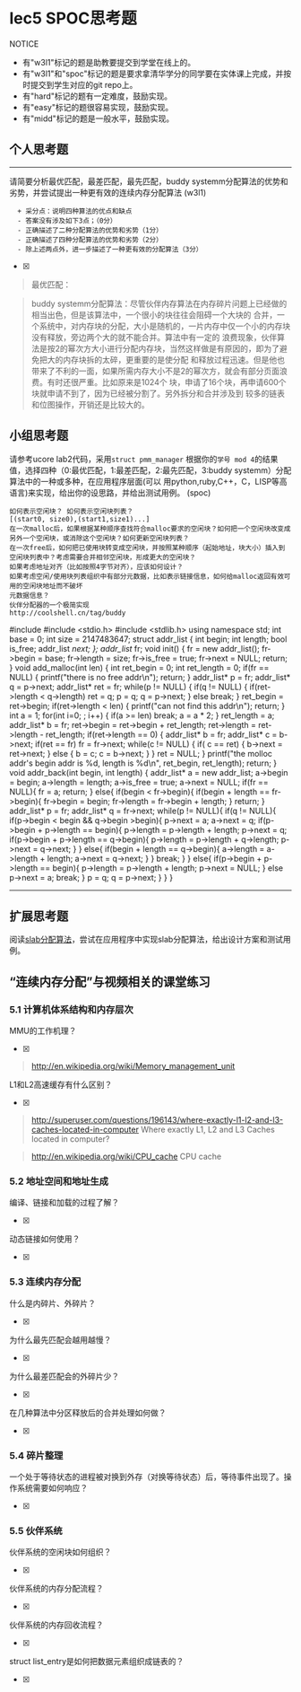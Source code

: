 # lec5 SPOC思考题


NOTICE
- 有"w3l1"标记的题是助教要提交到学堂在线上的。
- 有"w3l1"和"spoc"标记的题是要求拿清华学分的同学要在实体课上完成，并按时提交到学生对应的git repo上。
- 有"hard"标记的题有一定难度，鼓励实现。
- 有"easy"标记的题很容易实现，鼓励实现。
- 有"midd"标记的题是一般水平，鼓励实现。


## 个人思考题
---

请简要分析最优匹配，最差匹配，最先匹配，buddy systemm分配算法的优势和劣势，并尝试提出一种更有效的连续内存分配算法 (w3l1)
```
  + 采分点：说明四种算法的优点和缺点
  - 答案没有涉及如下3点；（0分）
  - 正确描述了二种分配算法的优势和劣势（1分）
  - 正确描述了四种分配算法的优势和劣势（2分）
  - 除上述两点外，进一步描述了一种更有效的分配算法（3分）
 ```
- [x]  

> 最优匹配：


>  buddy systemm分配算法：尽管伙伴内存算法在内存碎片问题上已经做的相当出色，但是该算法中，一个很小的块往往会阻碍一个大块的
合并，一个系统中，对内存块的分配，大小是随机的，一片内存中仅一个小的内存块没有释放，旁边两个大的就不能合并。算法中有一定的
浪费现象，伙伴算法是按2的幂次方大小进行分配内存块，当然这样做是有原因的，即为了避免把大的内存块拆的太碎，更重要的是使分配
和释放过程迅速。但是他也带来了不利的一面，如果所需内存大小不是2的幂次方，就会有部分页面浪费。有时还很严重。比如原来是1024个
块，申请了16个块，再申请600个块就申请不到了，因为已经被分割了。另外拆分和合并涉及到 较多的链表和位图操作，开销还是比较大的。

## 小组思考题

请参考ucore lab2代码，采用`struct pmm_manager` 根据你的`学号 mod 4`的结果值，选择四种（0:最优匹配，1:最差匹配，2:最先匹配，3:buddy systemm）分配算法中的一种或多种，在应用程序层面(可以 用python,ruby,C++，C，LISP等高语言)来实现，给出你的设思路，并给出测试用例。 (spoc)

```
如何表示空闲块？ 如何表示空闲块列表？ 
[(start0, size0),(start1,size1)...]
在一次malloc后，如果根据某种顺序查找符合malloc要求的空闲块？如何把一个空闲块改变成另外一个空闲块，或消除这个空闲块？如何更新空闲块列表？
在一次free后，如何把已使用块转变成空闲块，并按照某种顺序（起始地址，块大小）插入到空闲块列表中？考虑需要合并相邻空闲块，形成更大的空闲块？
如果考虑地址对齐（比如按照4字节对齐），应该如何设计？
如果考虑空闲/使用块列表组织中有部分元数据，比如表示链接信息，如何给malloc返回有效可用的空闲块地址而不破坏
元数据信息？
伙伴分配器的一个极简实现
http://coolshell.cn/tag/buddy
```

#include <iostream>
#include <stdio.h>
#include <stdlib.h>
using namespace std;
int base = 0;
int size = 2147483647;
struct addr_list
{
	int begin;
	int length;
	bool is_free;
	addr_list *next;
};
addr_list* fr;
void init()
{
	fr = new addr_list();
	fr->begin = base;
	fr->length = size;
	fr->is_free = true;
	fr->next = NULL;
	return;
}
void add_malloc(int len)
{
	int ret_begin = 0;
	int ret_length = 0;
	if(fr == NULL)
	{
		printf("there is no free addr\n");
		return;
	}
	addr_list* p = fr;
	addr_list* q = p->next;
	addr_list* ret = fr;
	while(p != NULL)
	{
		if(q != NULL)
		{
			if(ret->length < q->length)
				ret = q;
			p = q;
			q = p->next;
		}
		else
			break;
	}
	ret_begin = ret->begin;
	if(ret->length < len)
	{
		printf("can not find this addr\n");
		return;
	}
	int a = 1; 
	for(int i=0; ; i++)
	{
		if(a >= len)
			break;
		a = a * 2;
	}
	ret_length = a;
	addr_list* b = fr;
	ret->begin = ret->begin + ret_length;
	ret->length = ret->length - ret_length;
	if(ret->length == 0)
	{
		addr_list* b = fr;
		addr_list* c = b->next;
		if(ret == fr)
			fr = fr->next;
		while(c != NULL)
		{
			if( c == ret)
			{
				b->next = ret->next;
			}
			else
			{
				b = c;
				c = b->next;
			}
		}
		ret = NULL;
	}
	printf("the molloc addr's begin addr is %d, length is %d\n", ret_begin, ret_length);
	return;
}
void addr_back(int begin, int length)
{
	addr_list* a = new addr_list;
	a->begin = begin;
	a->length = length;
	a->is_free = true;
	a->next = NULL;
	if(fr == NULL){
		fr = a;
		return;
	}
	else{
		if(begin < fr->begin){
			if(begin + length == fr->begin){
				fr->begin = begin;
				fr->length = fr->begin + length;
			}
			return;
		}	
		addr_list* p = fr;
		addr_list* q = fr->next;
		while(p != NULL){
			if(q != NULL){
				if(p->begin < begin && q->begin >begin){
					p->next = a;
					a->next = q;
					if(p->begin + p->length == begin){
						p->length = p->length + length;
						p->next = q;
						if(p->begin + p->length == q->begin){
							p->length = p->length + q->length;
							p->next = q->next;
						}
					}
					else{
						if(begin + length == q->begin){
							a->length = a->length + length;
							a->next = q->next;
						}
					}
					break;
				}
			}
			else{
				if(p->begin + p->length == begin){
					p->length = p->length + length;
					p->next = NULL;
				}
				else
					p->next = a;
				break;
			}
			p = q;
			q = p->next;
		}
	}
}



--- 

## 扩展思考题

阅读[slab分配算法](http://en.wikipedia.org/wiki/Slab_allocation)，尝试在应用程序中实现slab分配算法，给出设计方案和测试用例。

## “连续内存分配”与视频相关的课堂练习

### 5.1 计算机体系结构和内存层次
MMU的工作机理？

- [x]  

>  http://en.wikipedia.org/wiki/Memory_management_unit

L1和L2高速缓存有什么区别？

- [x]  

>  http://superuser.com/questions/196143/where-exactly-l1-l2-and-l3-caches-located-in-computer
>  Where exactly L1, L2 and L3 Caches located in computer?

>  http://en.wikipedia.org/wiki/CPU_cache
>  CPU cache

### 5.2 地址空间和地址生成
编译、链接和加载的过程了解？

- [x]  

>  

动态链接如何使用？

- [x]  

>  


### 5.3 连续内存分配
什么是内碎片、外碎片？

- [x]  

>  

为什么最先匹配会越用越慢？

- [x]  

>  

为什么最差匹配会的外碎片少？

- [x]  

>  

在几种算法中分区释放后的合并处理如何做？

- [x]  

>  

### 5.4 碎片整理
一个处于等待状态的进程被对换到外存（对换等待状态）后，等待事件出现了。操作系统需要如何响应？

- [x]  

>  

### 5.5 伙伴系统
伙伴系统的空闲块如何组织？

- [x]  

>  

伙伴系统的内存分配流程？

- [x]  

>  

伙伴系统的内存回收流程？

- [x]  

>  

struct list_entry是如何把数据元素组织成链表的？

- [x]  

>  



